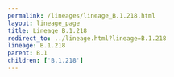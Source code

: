```yaml
---
permalink: /lineages/lineage_B.1.218.html
layout: lineage_page
title: Lineage B.1.218
redirect_to: ../lineage.html?lineage=B.1.218
lineage: B.1.218
parent: B.1
children: ['B.1.218']
---
```

